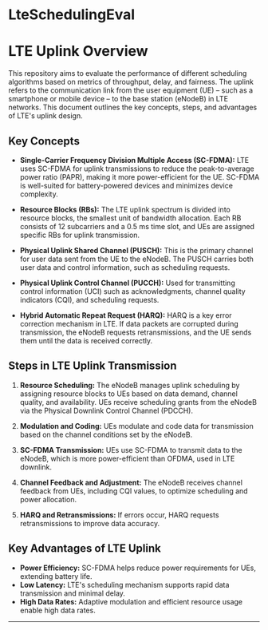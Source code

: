 # LteSchedulingEval

# LTE Uplink Overview

This repository aims to evaluate the performance of different scheduling algorithms based on metrics of throughput, delay, and fairness. The uplink refers to the communication link from the user equipment (UE) – such as a smartphone or mobile device – to the base station (eNodeB) in LTE networks. This document outlines the key concepts, steps, and advantages of LTE's uplink design.

## Key Concepts

- **Single-Carrier Frequency Division Multiple Access (SC-FDMA):** LTE uses SC-FDMA for uplink transmissions to reduce the peak-to-average power ratio (PAPR), making it more power-efficient for the UE. SC-FDMA is well-suited for battery-powered devices and minimizes device complexity.

- **Resource Blocks (RBs):** The LTE uplink spectrum is divided into resource blocks, the smallest unit of bandwidth allocation. Each RB consists of 12 subcarriers and a 0.5 ms time slot, and UEs are assigned specific RBs for uplink transmission.

- **Physical Uplink Shared Channel (PUSCH):** This is the primary channel for user data sent from the UE to the eNodeB. The PUSCH carries both user data and control information, such as scheduling requests.

- **Physical Uplink Control Channel (PUCCH):** Used for transmitting control information (UCI) such as acknowledgments, channel quality indicators (CQI), and scheduling requests.

- **Hybrid Automatic Repeat Request (HARQ):** HARQ is a key error correction mechanism in LTE. If data packets are corrupted during transmission, the eNodeB requests retransmissions, and the UE sends them until the data is received correctly.

## Steps in LTE Uplink Transmission

1. **Resource Scheduling:** The eNodeB manages uplink scheduling by assigning resource blocks to UEs based on data demand, channel quality, and availability. UEs receive scheduling grants from the eNodeB via the Physical Downlink Control Channel (PDCCH).

2. **Modulation and Coding:** UEs modulate and code data for transmission based on the channel conditions set by the eNodeB.

3. **SC-FDMA Transmission:** UEs use SC-FDMA to transmit data to the eNodeB, which is more power-efficient than OFDMA, used in LTE downlink.

4. **Channel Feedback and Adjustment:** The eNodeB receives channel feedback from UEs, including CQI values, to optimize scheduling and power allocation.

5. **HARQ and Retransmissions:** If errors occur, HARQ requests retransmissions to improve data accuracy.

## Key Advantages of LTE Uplink

- **Power Efficiency:** SC-FDMA helps reduce power requirements for UEs, extending battery life.
- **Low Latency:** LTE's scheduling mechanism supports rapid data transmission and minimal delay.
- **High Data Rates:** Adaptive modulation and efficient resource usage enable high data rates.

---
